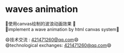 # waves animation
🌊使用canvas绘制的波浪动画效果 🌊
<br/>
🌊implement a wave animation by html canvas system🌊

😄技术交流 : 421471260@qq.com😄
<br/>
😄technological exchanges: 421471260@qq.com😄